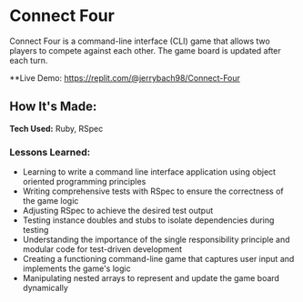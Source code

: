 # Connect Four
Connect Four is a command-line interface (CLI) game that allows two players to compete against each other. The game board is updated after each turn.

**Live Demo: https://replit.com/@jerrybach98/Connect-Four


## How It's Made:

**Tech Used:** Ruby, RSpec

### Lessons Learned:
* Learning to write a command line interface application using object oriented programming principles 
* Writing comprehensive tests with RSpec to ensure the correctness of the game logic
* Adjusting RSpec to achieve the desired test output
* Testing instance doubles and stubs to isolate dependencies during testing
* Understanding the importance of the single responsibility principle and modular code for test-driven development
* Creating a functioning command-line game that captures user input and implements the game's logic
* Manipulating nested arrays to represent and update the game board dynamically